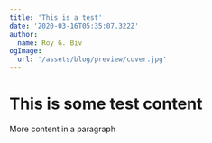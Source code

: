 ```yaml
---
title: 'This is a test'
date: '2020-03-16T05:35:07.322Z'
author:
  name: Roy G. Biv
ogImage:
  url: '/assets/blog/preview/cover.jpg'
---
```


# This is some test content

More content in a paragraph

